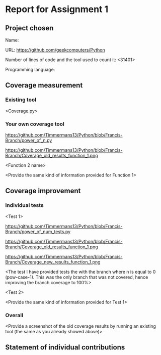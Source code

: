 # Report for Assignment 1

## Project chosen

Name: <Python>

URL: <https://github.com/geekcomputers/Python>

Number of lines of code and the tool used to count it: <31401>

Programming language: <Python>

## Coverage measurement

### Existing tool

<Coverage.py>


### Your own coverage tool

<The following is supposed to be repeated for each group member>

<Francis>

<BinaryExponation>

<https://github.com/Timmermans13/Python/blob/Francis-Branch/power_of_n.py>

<https://github.com/Timmermans13/Python/blob/Francis-Branch/Coverage_old_results_function_1.png>

<Function 2 name>

<Provide the same kind of information provided for Function 1>

## Coverage improvement

### Individual tests

<The following is supposed to be repeated for each group member>

<Francis >

<Test 1>

<https://github.com/Timmermans13/Python/blob/Francis-Branch/power_of_num_tests.py>

<https://github.com/Timmermans13/Python/blob/Francis-Branch/Coverage_old_results_function_1.png>

<https://github.com/Timmermans13/Python/blob/Francis-Branch/Coverage_new_results_function_1.png>

<The test I have provided tests the with the branch where n is equal to 0 (pow-case-1). This was the only branch that was not covered, hence improving the branch coverage to 100%>

<Test 2>

<Provide the same kind of information provided for Test 1>

### Overall

<Provide a screenshot of the old coverage results by running an existing tool (the same as you already showed above)>

<Provide a screenshot of the new coverage results by running the existing tool using all test modifications made by the group>

## Statement of individual contributions

<Write what each group member did>
